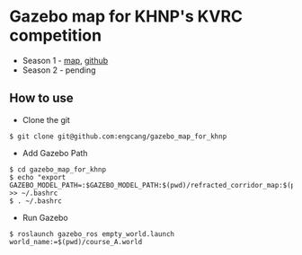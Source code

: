 # Gazebo map for KHNP's KVRC competition
+ Season 1 - [map](https://youtu.be/6oXx2bvzU9Y), [github](https://github.com/Woojin-Seol/KVRC2021)
+ Season 2 - pending

## How to use
+ Clone the git
~~~shell
$ git clone git@github.com:engcang/gazebo_map_for_khnp
~~~

+ Add Gazebo Path
~~~shell
$ cd gazebo_map_for_khnp
$ echo "export GAZEBO_MODEL_PATH=:$GAZEBO_MODEL_PATH:$(pwd)/refracted_corridor_map:$(pwd)/rough_terrain_map:$(pwd)/stair_map:$(pwd)/qr_codes:$(pwd)/manipulator_map:$(pwd)/disturbance_map:$(pwd)/common" >> ~/.bashrc
$ . ~/.bashrc
~~~

+ Run Gazebo
~~~shell
$ roslaunch gazebo_ros empty_world.launch world_name:=$(pwd)/course_A.world
~~~
